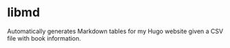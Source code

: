 # libmd

Automatically generates Markdown tables for my Hugo website given a CSV file with book information.

